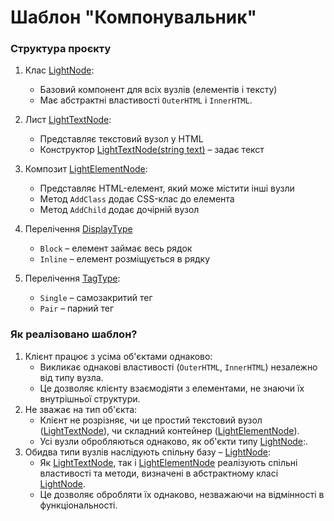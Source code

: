 # Шаблон "Компонувальник"

### Структура проєкту
1. Клас [LightNode](./ClassLibrary/LightNode.cs):
    - Базовий компонент для всіх вузлів (елементів і тексту)
    - Має абстрактні властивості `OuterHTML` і `InnerHTML`.

2. Лист [LightTextNode](./ClassLibrary/LightTextNode.cs):
    - Представляє текстовий вузол у HTML
    - Конструктор [LightTextNode(string text)](./ClassLibrary/LightTextNode.cs#L7-L10) – задає текст

3. Композит [LightElementNode](./ClassLibrary/LightElementNode.cs):
    - Представляє HTML-елемент, який може містити інші вузли
    - Метод `AddClass` додає CSS-клас до елемента
    - Метод `AddChild` додає дочірній вузол

4. Перелічення [DisplayType](./ClassLibrary//ClassLibrary/LightElementNode.cs#L5-L9)
    - `Block` – елемент займає весь рядок
    - `Inline` – елемент розміщується в рядку
  
5. Перелічення [TagType](./ClassLibrary//ClassLibrary/LightElementNode.cs#L11-L15):
    - `Single` – самозакритий тег
    - `Pair` – парний тег

### Як реалізовано шаблон?
1. Клієнт працює з усіма об'єктами однаково:
    - Викликає однакові властивості (`OuterHTML`, `InnerHTML`) незалежно від типу вузла.
    - Це дозволяє клієнту взаємодіяти з елементами, не знаючи їх внутрішньої структури.
2. Не зважає на тип об'єкта:
    - Клієнт не розрізняє, чи це простий текстовий вузол ([LightTextNode](./ClassLibrary/LightTextNode.cs)), чи складний контейнер ([LightElementNode](./ClassLibrary/LightElementNode.cs)).
    - Усі вузли обробляються однаково, як об'єкти типу [LightNode](./ClassLibrary/LightNode.cs):.
3. Обидва типи вузлів наслідують спільну базу – [LightNode](./ClassLibrary/LightNode.cs):
    - Як [LightTextNode](./ClassLibrary/LightTextNode.cs), так і [LightElementNode](./ClassLibrary/LightElementNode.cs) реалізують спільні властивості та методи, визначені в абстрактному класі [LightNode](./ClassLibrary/LightNode.cs).
    - Це дозволяє обробляти їх однаково, незважаючи на відмінності в функціональності.

